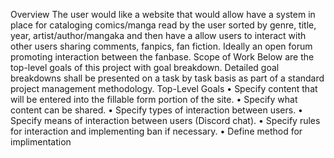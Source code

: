 Overview
The user would like a website that would allow have a system in place for cataloging comics/manga read by the user sorted by genre, title, year, artist/author/mangaka and then have a  allow users to interact with other users sharing comments, fanpics, fan fiction.  Ideally an open forum promoting interaction between the fanbase.
Scope of Work
Below are the top-level goals of this project with goal breakdown. Detailed goal breakdowns shall be
presented on a task by task basis as part of a standard project management methodology.
Top-Level Goals
• Specify content that will be entered into the fillable form portion of the site.
•	Specify what content can be shared.
• Specify types of interaction between users.
• Specify means of interaction between users (Discord chat).
• Specify rules for interaction and implementing ban if necessary.
• Define method for implimentation
